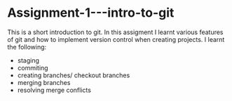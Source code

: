 # Assignment-1---intro-to-git
This is a short introduction to git. 
In this assigment I learnt various features of git and how to implement version control when creating projects.
I learnt the following:
  - staging
  - commiting
  - creating branches/ checkout branches
  - merging branches
  - resolving merge conflicts
